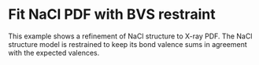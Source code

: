 # Fit NaCl PDF with BVS restraint

This example shows a refinement of NaCl structure to X-ray PDF.  The
NaCl structure model is restrained to keep its bond valence sums
in agreement with the expected valences.
